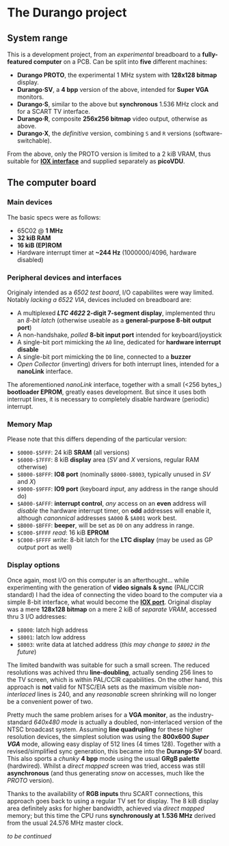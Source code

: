 # The Durango project

## System range

This is a development project, from an _experimental_ breadboard to a **fully-featured computer** on a PCB. Can be split
into **five** different machines:

- **Durango PROTO**, the experimental 1 MHz system with **128x128 bitmap** display.
- **Durango·SV**, a **4 bpp** version of the above, intended for **Super VGA** monitors.
- **Durango·S**, similar to the above but **synchronous** 1.536 MHz clock and for a SCART TV interface.
- **Durango·R**, composite **256x256 bitmap** video output, otherwise as above.
- **Durango·X**, the _definitive_ version, combining `S` and `R` versions (software-switchable).

From the above, only the PROTO version is limited to a 2 kiB VRAM, thus suitable for [**IOX interface**](../buses/iox.md)
and supplied separately as **picoVDU**.

## The computer board

### Main devices

The basic specs were as follows:

- 65C02 @ **1 MHz**
- **32 kiB RAM**
- **16 kiB (EP)ROM**
- Hardware interrupt timer at **~244 Hz** (1000000/4096, hardware disabled)

### Peripheral devices and interfaces

Originaly intended as a _6502 test board_, I/O capabilites were way limited. Notably _lacking a 6522 VIA_, devices included on breadboard are:

- A multiplexed **_LTC 4622_ 2-digit 7-segment display**, implemented thru an _8-bit latch_ (otherwise useable as a **general-purpose 8-bit output port**)
- A non-handshake, _polled_ **8-bit input port** intended for keyboard/joystick
- A single-bit port mimicking the `A0` line, dedicated for **hardware interrupt disable**
- A single-bit port mimicking the `D0` line, connected to a **buzzer**
- _Open Collector_ (inverting) drivers for both interrupt lines, intended for a **nanoLink** interface.

The aforementioned _nanoLink_ interface, together with a small (<256 bytes_) **bootloader EPROM**, greatly eases development.
But since it uses both interrupt lines, it is necessary to completely disable hardware (periodic) interrupt.

### Memory Map

Please note that this differs depending of the particular version:

- `$0000-$5FFF`: 24 kiB **SRAM** (all versions)
- `$6000-$7FFF`: 8 kiB **display** area (_SV_ and _X_ versions, regular RAM otherwise)
- `$8000-$8FFF`: **IO8 port** (nominally `$8000-$8003`, typically unused in _SV_ and _X_)
- `$9000-$9FFF`: **IO9 port** (keyboard _input_, any address in the range should do)
- `$A000-$AFFF`: **interrupt control**, _any_ access on an **even** address will _disable_ the hardware interrupt timer, on **odd** addresses will enable it, although _canonnical_ addresses `$A000` & `$A001` work best.
- `$B000-$BFFF`: **beeper**, will be set as `D0` on any address in range.
- `$C000-$FFFF` _read_: 16 kiB **EPROM**
- `$C000-$FFFF` _write_: 8-bit latch for the **LTC display** (may be used as GP _output_ port as well)

### Display options

Once again, most I/O on this computer is an afterthought... while experimenting with the generation of **video signals & sync**
(PAL/CCIR standard) I had the idea of connecting the video board to the computer via a simple 8-bit interface, what would become
the [**IOX port**](../buses/iox.md). Original display was a mere **128x128 bitmap** on a mere 2 kiB of _separate VRAM_, accessed
thru 3 I/O addresses:

- `$8000`: latch high address
- `$8001`: latch low address
- `$8003`: write data at latched address (_this may change to `$8002` in the future_)

The limited bandwith was suitable for such a small screen. The reduced resolutions was achived thru **line-doubling**,
actually sending 256 lines to the TV screen, which is within PAL/CCIR capabilities. On the other hand, this approach
is **not** valid for NTSC/EIA sets as the maximum visible _non-interlaced_ lines is 240, and any _reasonable_ screen shrinking
will no longer be a convenient power of two.

Pretty much the same problem arises for a **VGA monitor**, as the industry-standard _640x480 mode_ is actually a
doubled, non-interlaced version of the NTSC broadcast system. Assuming **line quadrupling** for these higher resolution devices,
the simplest solution was using the **800x600 _Super VGA_** mode, allowing easy display of 512 lines (4 times 128). Together
with a revised/simplified sync generation, this became into the **Durango·SV** board. This also sports a _chunky_ **4 bpp** mode
using the usual **GRgB palette** (hardwired). Whilst a _direct mapped_ screen was tried, access was still **asynchronous**
(and thus generating _snow_ on accesses, much like the _PROTO_ version). 

Thanks to the availability of **RGB inputs** thru SCART connections, this approach goes back to using a regular TV set for display.
The 8 kiB display area definitely asks for higher bandwidth, achieved via _direct mapped_ memory; but this time the CPU runs
**synchronously at 1.536 MHz** derived from the usual 24.576 MHz master clock.

_to be continued_
